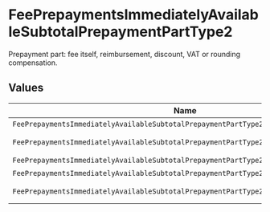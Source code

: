# FeePrepaymentsImmediatelyAvailableSubtotalPrepaymentPartType2

Prepayment part: fee itself, reimbursement, discount, VAT or rounding compensation.


## Values

| Name                                                                                   | Value                                                                                  |
| -------------------------------------------------------------------------------------- | -------------------------------------------------------------------------------------- |
| `FeePrepaymentsImmediatelyAvailableSubtotalPrepaymentPartType2Fee`                     | fee                                                                                    |
| `FeePrepaymentsImmediatelyAvailableSubtotalPrepaymentPartType2FeeReimbursement`        | fee-reimbursement                                                                      |
| `FeePrepaymentsImmediatelyAvailableSubtotalPrepaymentPartType2FeeDiscount`             | fee-discount                                                                           |
| `FeePrepaymentsImmediatelyAvailableSubtotalPrepaymentPartType2FeeVat`                  | fee-vat                                                                                |
| `FeePrepaymentsImmediatelyAvailableSubtotalPrepaymentPartType2FeeRoundingCompensation` | fee-rounding-compensation                                                              |